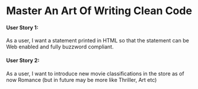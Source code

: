 # Master An Art Of Writing Clean Code
#### User Story 1: 
As a user, I want  a statement printed in HTML so that the statement can be Web enabled and fully buzzword compliant. 

#### User Story 2:
As a user, I want to introduce new movie classifications in the store as of now Romance (but in future may be more like Thriller, Art etc)
